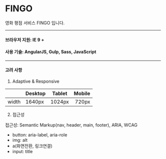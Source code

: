 # FINGO
영화 평점 서비스 FINGO 입니다.

----

#### 브라우저 지원: IE 9 +  
#### 사용 기술: AngularJS, Gulp, Sass, JavaScript  

---
#### 고려 사항

1. Adaptive & Responsive

|| Desktop       | Tablet        | Mobile|
---| ------------- |:-------------:| -----:|
width | 1640px      | 1024px | 720px |


2. 접근성

접근성: Semantic Markup(nav, header, main, footer), ARIA, WCAG

- button: aria-label, aria-role
- img: alt
- a(화면전환, 링크연결)
- input: title



